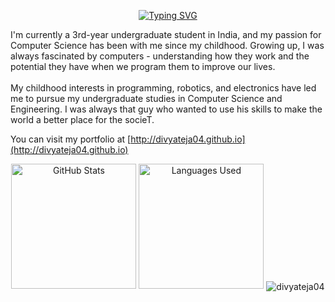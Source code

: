 <p align="center">
  <a href="https://git.io/typing-svg">
    <img src="https://readme-typing-svg.demolab.com?font=Fira+Code&pause=1000&random=false&width=435&lines=Hi+there%2C+I'm+Divyateja+Pasupuleti+%F0%9F%91%8B" alt="Typing SVG">
  </a>
</p>

I'm currently a 3rd-year undergraduate student in India, and my passion for
Computer Science has been with me since my childhood. Growing up, I was always
fascinated by computers - understanding how they work and the potential they have
when we program them to improve our lives.
<br />
<br />
My childhood interests in programming, robotics, and electronics have led me to pursue
my undergraduate studies in Computer Science and Engineering. I was always that guy who wanted to
use his skills to make the world a better place for the socieT.
     
You can visit my portfolio at [http://divyateja04.github.io](http://divyateja04.github.io)

<p align="center">
  <img src="https://github-readme-stats.vercel.app/api?username=divyateja04&show_icons=true" alt="GitHub Stats" height="200">
  <img src="https://github-readme-stats.vercel.app/api/top-langs/?username=divyateja04&layout=compact" alt="Languages Used" height="200">
  <img align="center" src="https://github-readme-streak-stats.herokuapp.com/?user=divyateja04&" alt="divyateja04" />
</p>

<!-- <p align="center"> <a href="https://github.com/ryo-ma/github-profile-trophy"><img src="https://github-profile-trophy.vercel.app/?username=divyateja04" alt="divyateja04" /></a> </p> -->
